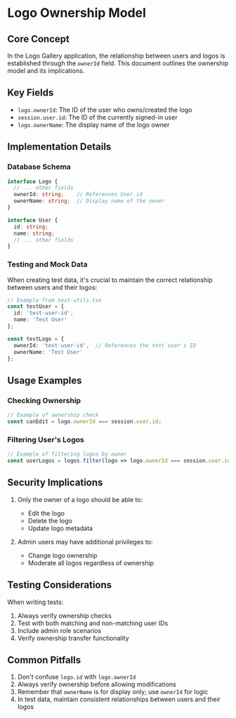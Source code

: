 # Logo Ownership Model

## Core Concept

In the Logo Gallery application, the relationship between users and logos is established through the `ownerId` field. This document outlines the ownership model and its implications.

## Key Fields

- `logo.ownerId`: The ID of the user who owns/created the logo
- `session.user.id`: The ID of the currently signed-in user
- `logo.ownerName`: The display name of the logo owner

## Implementation Details

### Database Schema
```typescript
interface Logo {
  // ... other fields
  ownerId: string;    // References User.id
  ownerName: string;  // Display name of the owner
}

interface User {
  id: string;
  name: string;
  // ... other fields
}
```

### Testing and Mock Data

When creating test data, it's crucial to maintain the correct relationship between users and their logos:

```typescript
// Example from test-utils.tsx
const testUser = {
  id: 'test-user-id',
  name: 'Test User'
};

const testLogo = {
  ownerId: 'test-user-id',  // References the test user's ID
  ownerName: 'Test User'
};
```

## Usage Examples

### Checking Ownership
```typescript
// Example of ownership check
const canEdit = logo.ownerId === session.user.id;
```

### Filtering User's Logos
```typescript
// Example of filtering logos by owner
const userLogos = logos.filter(logo => logo.ownerId === session.user.id);
```

## Security Implications

1. Only the owner of a logo should be able to:
   - Edit the logo
   - Delete the logo
   - Update logo metadata

2. Admin users may have additional privileges to:
   - Change logo ownership
   - Moderate all logos regardless of ownership

## Testing Considerations

When writing tests:
1. Always verify ownership checks
2. Test with both matching and non-matching user IDs
3. Include admin role scenarios
4. Verify ownership transfer functionality

## Common Pitfalls

1. Don't confuse `logo.id` with `logo.ownerId`
2. Always verify ownership before allowing modifications
3. Remember that `ownerName` is for display only; use `ownerId` for logic
4. In test data, maintain consistent relationships between users and their logos 